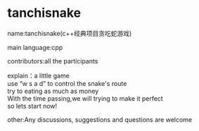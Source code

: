 # tanchisnake  
name:tanchisnake(c++经典项目贪吃蛇游戏)

main language:cpp 

contributors:all the participants

explain：a little game      
use “w s a d” to control the snake's route    
try to eating as much as money    
With the time passing,we will trying to make it perfect    
so lets start now!      

other:Any discussions, suggestions and questions are welcome  


